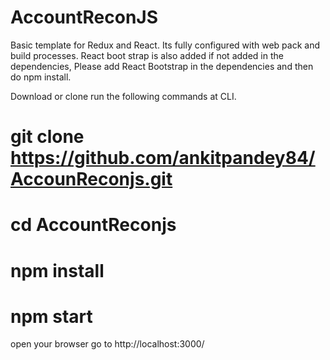 # AccountReconJS

Basic template for  Redux and React.
Its fully configured with  web pack and build processes.
React boot strap is also added if not added in the dependencies, Please add  React Bootstrap in the dependencies and 
then do npm install.



Download or clone 
run the following commands at CLI.
# git clone https://github.com/ankitpandey84/AccounReconjs.git
# cd AccountReconjs
# npm install 
# npm start
open your browser 
go to http://localhost:3000/

